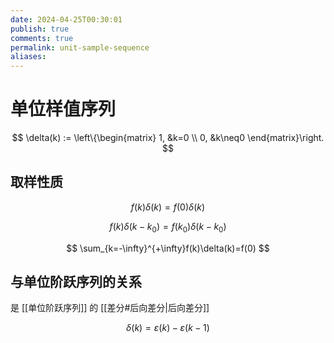 ```yaml
---
date: 2024-04-25T00:30:01
publish: true
comments: true
permalink: unit-sample-sequence
aliases:
---
```


# 单位样值序列

$$
\delta(k) := \left\{\begin{matrix}
 1, &k=0 \\
 0, &k\neq0
\end{matrix}\right.
$$

## 取样性质

$$
f(k)\delta(k)=f(0)\delta(k)
$$

$$
f(k)\delta(k-k_0)=f(k_0)\delta(k-k_0)
$$

$$
\sum_{k=-\infty}^{+\infty}f(k)\delta(k)=f(0)
$$

## 与单位阶跃序列的关系

是 [[单位阶跃序列]] 的 [[差分#后向差分|后向差分]]

$$
\delta(k)=\varepsilon(k)-\varepsilon(k-1)
$$
